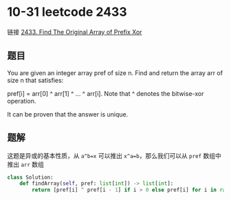 # 10-31 leetcode 2433

链接 [2433. Find The Original Array of Prefix Xor](https://leetcode.com/problems/find-the-original-array-of-prefix-xor/description)

## 题目

You are given an integer array pref of size n. Find and return the array arr of size n that satisfies:

pref[i] = arr[0] ^ arr[1] ^ ... ^ arr[i].
Note that ^ denotes the bitwise-xor operation.

It can be proven that the answer is unique.

## 题解

这题是异或的基本性质，从 `a^b=x` 可以推出 `x^a=b`，那么我们可以从 `pref` 数组中推出 `arr` 数组

```python
class Solution:
    def findArray(self, pref: list[int]) -> list[int]:
        return [pref[i] ^ pref[i - 1] if i > 0 else pref[i] for i in range(len(pref))]
```
